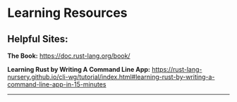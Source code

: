 # Learning Resources

## Helpful Sites:

**The Book:** https://doc.rust-lang.org/book/

**Learning Rust by Writing A Command Line App:** https://rust-lang-nursery.github.io/cli-wg/tutorial/index.html#learning-rust-by-writing-a-command-line-app-in-15-minutes

---
